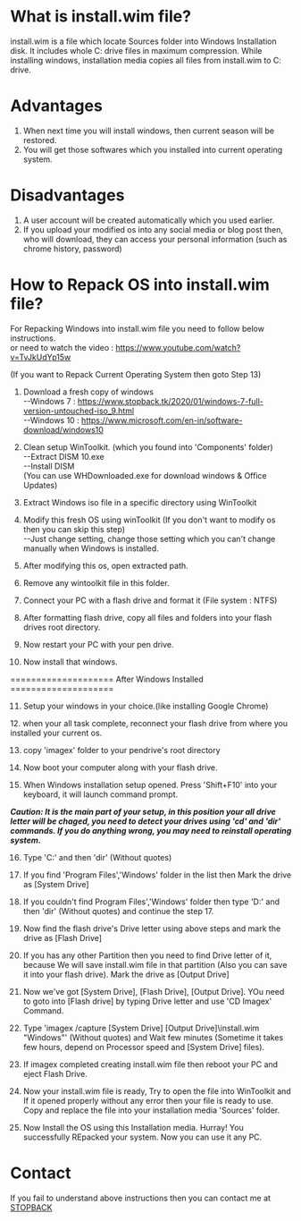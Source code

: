 # What is install.wim file?
install.wim is a file which locate Sources folder into Windows Installation disk. It includes whole C: drive files in maximum compression. While installing windows, installation media copies all files from install.wim to C: drive.

# Advantages
1. When next time you will install windows, then current season will be restored.
2. You will get those softwares which you installed into current operating system.

# Disadvantages
1. A user account will be created automatically which you used earlier.
2. If you upload your modified os into any social media or blog post then, who will download, they can access your personal information (such as chrome history, password)

# How to Repack OS into install.wim file?
For Repacking Windows into install.wim file you need to follow below instructions.  
or need to watch the video : https://www.youtube.com/watch?v=TvJkUdYp15w


(If you want to Repack Current Operating System then goto Step 13)

1. Download a fresh copy of windows  
--Windows 7  : https://www.stopback.tk/2020/01/windows-7-full-version-untouched-iso_9.html  
--Windows 10 : https://www.microsoft.com/en-in/software-download/windows10

2. Clean setup WinToolkit. (which you found into 'Components' folder)  
--Extract DISM 10.exe  
--Install DISM  
(You can use WHDownloaded.exe for download windows & Office Updates)

3. Extract Windows iso file in a specific directory using WinToolkit

4. Modify this fresh OS using winToolkit (If you don't want to modify os then you can skip this step)  
--Just change setting, change those setting which you can't change manually when Windows is installed.

5. After modifying this os, open extracted path.

6. Remove any wintoolkit file in this folder.

7. Connect your PC with a flash drive and format it (File system : NTFS)

8. After formatting flash drive, copy all files and folders into your flash drives root directory.

9. Now restart your PC with your pen drive.

10. Now install that windows.

==================== After Windows Installed ====================

11. Setup your windows in your choice.(like installing Google Chrome)

<a id='current-os'>
  12. when your all task complete, reconnect your flash drive from where you installed your current os.
</a>

13. copy 'imagex' folder to your pendrive's root directory

14. Now boot your computer along with your flash drive.

15. When Windows installation setup opened. Press 'Shift+F10' into your keyboard, it will launch command prompt.

***Caution: It is the main part of your setup, in this position your all drive letter will be chaged, you need to detect your drives using 'cd' and 'dir' commands. If you do anything wrong, you may need to reinstall operating system.***

16. Type 'C:' and then 'dir' (Without quotes)

17. If you find 'Program Files','Windows' folder in the list then Mark the drive as [System Drive]

18. If you couldn't find Program Files','Windows' folder then type 'D:' and then 'dir' (Without quotes) and continue the step 17.

19. Now find the flash drive's Drive letter using above steps and mark the drive as [Flash Drive]

20. If you has any other Partition then you need to find Drive letter of it, because We will save install.wim file in that partition (Also you can save it into your flash drive). Mark the drive as [Output Drive]

21. Now we've got [System Drive], [Flash Drive], [Output Drive]. YOu need to goto into [Flash drive] by typing Drive letter and use 'CD Imagex' Command.

22. Type 'imagex /capture [System Drive] [Output Drive]\install.wim "Windows"' (Without quotes) and Wait few minutes (Sometime it takes few hours, depend on Processor speed and [System Drive] files).

23. If imagex completed creating install.wim file then reboot your PC and eject Flash Drive.

24. Now your install.wim file is ready, Try to open the file into WinToolkit and If it opened properly without any error then your file is ready to use. Copy and replace the file into your installation media 'Sources' folder.

25. Now Install the OS using this Installation media. Hurray! You successfully REpacked your system. Now you can use it any PC.


# Contact
If you fail to understand above instructions then you can contact me at [STOPBACK](https://www.stopback.tk/p/contact-us.html)
